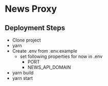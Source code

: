 # News Proxy

## Deployment Steps

- Clone project
- yarn
- Create .env from .env.example
  - set following properties for now in .env
    - PORT
    - NEWS_API_DOMAIN
- yarn build
- yarn start

